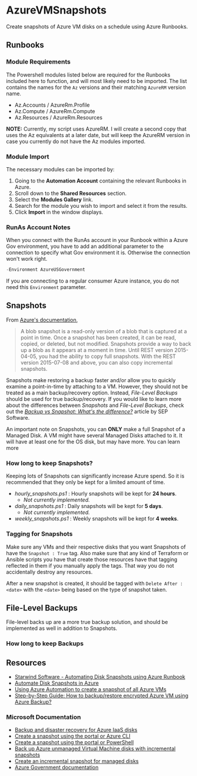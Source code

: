 # AzureVMSnapshots
Create snapshots of Azure VM disks on a schedule using Azure Runbooks.

## Runbooks

### Module Requirements

The Powershell modules listed below are required for the Runbooks included here to function, and will most likely need to be imported. The list contains the names for the `Az` versions and their matching `AzureRM` version name.

- Az.Accounts / AzureRm.Profile
- Az.Compute / AzureRm.Compute
- Az.Resources / AzureRm.Resources

**NOTE:** Currently, my script uses AzureRM. I will create a second copy that uses the Az equivalents at a later date, but will keep the AzureRM version in case you currently do not have the Az modules imported.

### Module Import

The necessary modules can be imported by:

1. Going to the **Automation Account** containing the relevant Runbooks in Azure.
2. Scroll down to the  **Shared Resources** section.
3. Select the **Modules Gallery** link.
4. Search for the module you wish to import and select it from the results.
5. Click **Import** in the window displays.

### RunAs Account Notes

When you connect with the RunAs account in your Runbook within a Azure Gov environment, you have to add an additional parameter to the connection to specify what Gov environment it is. Otherwise the connection won't work right.

```powershell
-Environment AzureUSGovernment
```
If you are connecting to a regular consumer Azure instance, you do not need this `Environment` parameter.

## Snapshots

From [Azure's documentation](https://docs.microsoft.com/en-us/azure/virtual-machines/linux/incremental-snapshots),

>A blob snapshot is a read-only version of a blob that is captured at a point in time. Once a snapshot has been created, it can be read, copied, or deleted, but not modified. Snapshots provide a way to back up a blob as it appears at a moment in time. Until REST version 2015-04-05, you had the ability to copy full snapshots. With the REST version 2015-07-08 and above, you can also copy incremental snapshots.

Snapshots make restoring a backup faster and/or allow you to quickly examine a point-in-time by attaching to a VM. However, they should not be treated as a main backup/recovery option. Instead, *File-Level Backups* should be used for true backup/recovery. If you would like to learn more about the differences between *Snapshots* and *File-Level Backups*, check out the *[Backup vs Snapshot: What's the difference?](https://blog.sepusa.com/snapshots-vs-backups)* article by SEP Software.

An important note on Snapshots, you can **ONLY** make a full Snapshot of a Managed Disk. A VM might have several Managed Disks attached to it. It will have at least one for the OS disk, but may have more. You can learn more 

### How long to keep Snapshots?

Keeping lots of Snapshots can significantly increase Azure spend. So it is recommended that they only be kept for a limited amount of time. 

- *hourly_snapshots.ps1* : Hourly snapshots will be kept for **24 hours**.
  - *Not currently implemented.*
- *daily_snapshots.ps1* : Daily snapshots will be kept for **5 days**.
  - *Not currently implemented.*
- *weekly_snapshots.ps1* : Weekly snapshots will be kept for **4 weeks**.

### Tagging for Snapshots

Make sure any VMs and their respective disks that you want Snapshots of have the `Snapshot : True` tag. Also make sure that any kind of Terraform or Ansible scripts you have that create those resources have that tagging reflected in them if you manually apply the tags. That way you do not accidentally destroy any resources.

After a new snapshot is created, it should be tagged with `Delete After : <date>` with the `<date>` being based on the type of snapshot taken.

## File-Level Backups

File-level backs up are a more true backup solution, and should be implemented as well in addition to Snapshots.

### How long to keep Backups

## Resources

- [Starwind Software - Automating Disk Snapshots using Azure Runbook](https://www.starwindsoftware.com/blog/automating-disk-snapshots-using-azure-runbook)
- [Automate Disk Snapshots in Azure](https://medium.com/techmanyu/automate-disk-snapshots-in-azure-ed2599aaa8e1)
- [Using Azure Automation to create a snapshot of all Azure VMs](http://techgenix.com/azure-automation-create-vm-snapshot/)
- [Step-by-Step Guide: How to backup/restore encrypted Azure VM using Azure Backup?](https://www-rebeladmin-com.cdn.ampproject.org/v/s/www.rebeladmin.com/2019/10/step-step-guide-backup-restore-encrypted-azure-vm-using-azure-backup/amp/?amp_js_v=a6&amp_gsa=1&usqp=mq331AQHKAFQArABIA%3D%3D#aoh=16140237219390&referrer=https%3A%2F%2Fwww.google.com&amp_tf=From%20%251%24s&ampshare=https%3A%2F%2Fwww.rebeladmin.com%2F2019%2F10%2Fstep-step-guide-backup-restore-encrypted-azure-vm-using-azure-backup%2F)

### Microsoft Documentation

- [Backup and disaster recovery for Azure IaaS disks](https://docs.microsoft.com/en-us/azure/virtual-machines/backup-and-disaster-recovery-for-azure-iaas-disks)
- [Create a snapshot using the portal or Azure CLI](https://docs.microsoft.com/en-us/azure/virtual-machines/linux/snapshot-copy-managed-disk_)
- [Create a snapshot using the portal or PowerShell](https://docs.microsoft.com/en-us/azure/virtual-machines/linux/snapshot-copy-managed-disk)
- [Back up Azure unmanaged Virtual Machine disks with incremental snapshots](https://docs.microsoft.com/en-us/azure/virtual-machines/linux/incremental-snapshots)
- [Create an incremental snapshot for managed disks](https://docs.microsoft.com/en-us/azure/virtual-machines/disks-incremental-snapshots?tabs=azure-powershell)
- [Azure Government documentation](https://docs.microsoft.com/en-us/azure/azure-government/)